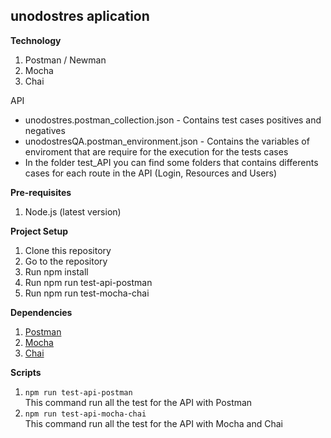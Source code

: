 ## unodostres aplication

**Technology**

  1. Postman / Newman
  2. Mocha
  3. Chai

  API
- unodostres.postman_collection.json      - Contains test cases positives and negatives <br/>
- unodostresQA.postman_environment.json  - Contains the variables of enviroment that are require for the execution for the tests cases <br/>
- In the folder test_API you can find some folders that contains differents cases for each route in the API (Login, Resources and Users) <br/> 

**Pre-requisites**

  1. Node.js (latest version)

**Project Setup**
 
  1. Clone this repository
  2. Go to the repository
  3. Run npm install
  4. Run npm run test-api-postman
  5. Run npm run test-mocha-chai

**Dependencies**
 
  1. [Postman](https://learning.postman.com/docs/getting-started/introduction/)
  2. [Mocha](https://mochajs.org/#getting-started)
  1. [Chai](https://www.chaijs.com/guide/)

**Scripts**

  1. `npm run test-api-postman` <br/>
   This command run all the test for the API with Postman
  2. `npm run test-api-mocha-chai` <br/>
   This command run all the test for the API with Mocha and Chai
  